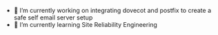 - 🔭 I’m currently working on integrating dovecot and postfix to create a safe self email server setup
- 🌱 I’m currently learning Site Reliability Engineering

